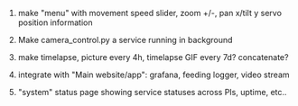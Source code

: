 1) make "menu" with movement speed slider, zoom +/-, pan x/tilt y servo position information 

2) Make camera_control.py a service running in background 

3) make timelapse, picture every 4h, timelapse GIF every 7d? concatenate? 

4) integrate with "Main website/app": grafana, feeding logger, video stream

5) "system" status page showing service statuses across PIs, uptime, etc.. 